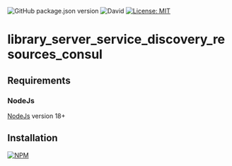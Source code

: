 ![GitHub package.json version](https://img.shields.io/github/package-json/v/thzero/library_server_service_discovery_resources_consul)
![David](https://img.shields.io/david/thzero/library_server_service_discovery_resources_consul)
[![License: MIT](https://img.shields.io/badge/License-MIT-yellow.svg)](https://opensource.org/licenses/MIT)

# library_server_service_discovery_resources_consul

## Requirements

### NodeJs

[NodeJs](https://nodejs.org) version 18+

## Installation

[![NPM](https://nodei.co/npm/@thzero/library_server_service_discovery_resources_consul.png?compact=true)](https://npmjs.org/package/@thzero/library_server_service_discovery_resources_consul)
